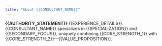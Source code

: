 ```yaml
---
title: "About {{CONSULTANT_NAME}}"
---
```


**{{AUTHORITY_STATEMENT}}** {{EXPERIENCE_DETAILS}}. {{CONSULTANT_NAME}} specializes in {{SPECIALIZATION}} and {{SECONDARY_FOCUS}}, uniquely combining {{CORE_STRENGTH_1}} with {{CORE_STRENGTH_2}}—{{VALUE_PROPOSITION}}.

<!-- 
Template Variables to Replace:
- {{CONSULTANT_NAME}}: Full name (e.g., "Lance Rogers")
- {{AUTHORITY_STATEMENT}}: Opening hook (e.g., "Strategic systems architect with 9+ years engineering complex financial systems")
- {{EXPERIENCE_DETAILS}}: Credentials (e.g., "at Fortune 500 institutions including Bank of America, Mythical Games, and Shutterfly")
- {{SPECIALIZATION}}: Primary focus (e.g., "premium crypto infrastructure")
- {{SECONDARY_FOCUS}}: Secondary area (e.g., "enterprise AI integrations")
- {{CORE_STRENGTH_1}}: First strength (e.g., "deep technical expertise")
- {{CORE_STRENGTH_2}}: Second strength (e.g., "strategic business insight")
- {{VALUE_PROPOSITION}}: What you deliver (e.g., "architecting systems that drive measurable business outcomes, not just technical solutions")

Guidelines:
- Keep to 2-3 sentences maximum
- Use **bold text** for key authority statement
- Focus on credibility and unique value
- Avoid technical jargon
-->